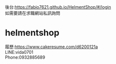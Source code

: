後台:https://fabio7621.github.io/HelmentShop/#/login<br/>
如需要請在求職網站私訊詢問<br/>
# helmentshop


履歷:https://www.cakeresume.com/d6200121a<br/>
LINE:vida0701<br/>
Phone:0932885689
